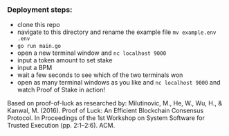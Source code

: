 
### Deployment steps:
- clone this repo
- navigate to this directory and rename the example file `mv example.env .env`
- `go run main.go`
- open a new terminal window and `nc localhost 9000`
- input a token amount to set stake
- input a BPM 
- wait a few seconds to see which of the two terminals won 
- open as many terminal windows as you like and `nc localhost 9000` and watch Proof of Stake in action!

Based on proof-of-luck as researched by:
Milutinovic, M., He, W., Wu, H., & Kanwal, M. (2016). Proof of Luck: An Efficient Blockchain Consensus Protocol. In Proceedings of the 1st Workshop on System Software for Trusted Execution (pp. 2:1–2:6). ACM.

